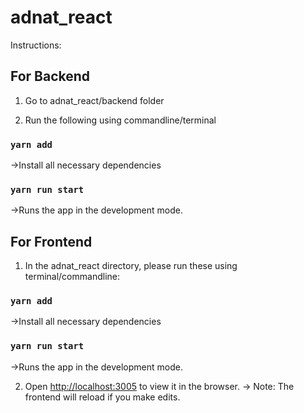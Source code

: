 # adnat_react

Instructions: 

## For Backend
1. Go to adnat_react/backend folder

2. Run the following using commandline/terminal

### `yarn add`
->Install all necessary dependencies
### `yarn run start`
->Runs the app in the development mode.<br>

## For Frontend
1. In the adnat_react directory, please run these using terminal/commandline:

### `yarn add`
->Install all necessary dependencies
### `yarn run start`
->Runs the app in the development mode.<br>

2. Open [http://localhost:3005](http://localhost:3005) to view it in the browser.
-> Note: The frontend will reload if you make edits.<br>
